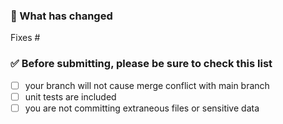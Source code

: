<!-- 
Hi, and thank you for the time you dedicated to this pull request! 
Please provide a description of the work you have done and be sure to link to the relative open issue if is present.

Be aware that all the work you have done should include also the relative unit tests to assure the
correct behavior and avoid possible regressions in the future.
-->

### 📄 What has changed

<!-- Which issue(s) this PR fixes -->
Fixes #

### ✅ Before submitting, please be sure to check this list

* [ ] your branch will not cause merge conflict with main branch
* [ ] unit tests are included
* [ ] you are not committing extraneous files or sensitive data
